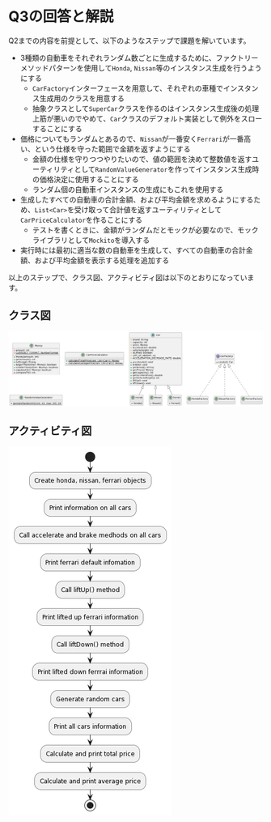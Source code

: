 # Q3の回答と解説

Q2までの内容を前提として、以下のようなステップで課題を解いています。

- 3種類の自動車をそれぞれランダム数ごとに生成するために、ファクトリーメソッドパターンを使用して`Honda`, `Nissan`等のインスタンス生成を行うようにする
  - `CarFactory`インターフェースを用意して、それぞれの車種でインスタンス生成用のクラスを用意する
  - 抽象クラスとして`SuperCar`クラスを作るのはインスタンス生成後の処理上筋が悪いのでやめて、`Car`クラスのデフォルト実装として例外をスローすることにする
- 価格についてもランダムとあるので、`Nissan`が一番安く`Ferrari`が一番高い、という仕様を守った範囲で金額を返すようにする
  - 金額の仕様を守りつつやりたいので、値の範囲を決めて整数値を返すユーティリティとして`RandomValueGenerator`を作ってインスタンス生成時の価格決定に使用することにする
  - ランダム個の自動車インスタンスの生成にもこれを使用する
- 生成したすべての自動車の合計金額、および平均金額を求めるようにするため、`List<Car>`を受け取って合計値を返すユーティリティとして`CarPriceCalculator`を作ることにする
  - テストを書くときに、金額がランダムだとモックが必要なので、モックライブラリとして`Mockito`を導入する
- 実行時には最初に適当な数の自動車を生成して、すべての自動車の合計金額、および平均金額を表示する処理を追加する

以上のステップで、クラス図、アクティビティ図は以下のとおりになっています。

## クラス図

![class-diagram](./class-diagram.png)

## アクティビティ図

![activity-diagram](./activity-diagram.png)

